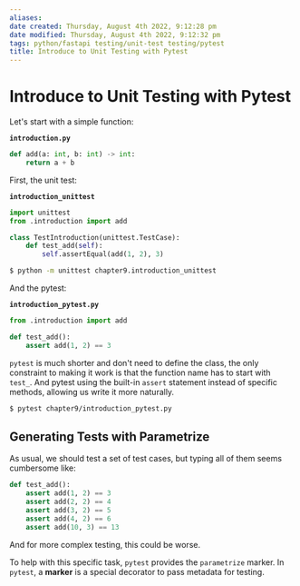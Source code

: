 ```yaml
---
aliases: 
date created: Thursday, August 4th 2022, 9:12:28 pm
date modified: Thursday, August 4th 2022, 9:12:32 pm
tags: python/fastapi testing/unit-test testing/pytest
title: Introduce to Unit Testing with Pytest
---
```


# Introduce to Unit Testing with Pytest

Let's start with a simple function:

**`introduction.py`**

```python
def add(a: int, b: int) -> int:
	return a + b
```

First, the unit test:

**`introduction_unittest`**

```python
import unittest
from .introduction import add

class TestIntroduction(unittest.TestCase):
    def test_add(self):
        self.assertEqual(add(1, 2), 3)
```

```bash
$ python -m unittest chapter9.introduction_unittest
```

And the pytest:

**`introduction_pytest.py`**

```python
from .introduction import add

def test_add():
    assert add(1, 2) == 3
```

`pytest` is much shorter and don't need to define the class, the only constraint to making it work is that the function name has to start with `test_`. And pytest using the built-in `assert` statement instead of specific methods, allowing us write it more naturally.

```bash
$ pytest chapter9/introduction_pytest.py
```

## Generating Tests with Parametrize

As usual, we should test a set of test cases, but typing all of them seems cumbersome like:

```python
def test_add():
    assert add(1, 2) == 3
    assert add(2, 2) == 4
    assert add(3, 2) == 5
    assert add(4, 2) == 6
    assert add(10, 3) == 13
```

And for more complex testing, this could be worse.

To help with this specific task, `pytest` provides the `parametrize` marker. In `pytest`, a **marker** is a special decorator to pass metadata for testing.

